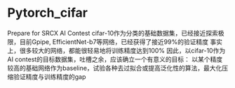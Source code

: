 # Pytorch_cifar
Prepare for SRCX AI Contest
cifar-10作为分类的基础数据集，已经接近探索极限，目前Gpipe, EfficientNet-b7等网络，已经获得了接近99%的验证精度
事实上，很多较大的网络，都能很轻易地将训练精度达到100%
因此，以cifar-10作为AI contest的目标数据集，吐槽之余，应该确立一个有意义的目标：
以某个精度较高的基础网络作为baseline，试验各种去过拟合或提高泛化性的算法，最大化压缩验证精度与训练精度的gap
